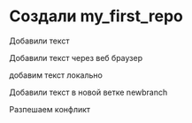 ﻿# Создали my_first_repo

Добавили текст

Добавили текст через веб браузер

добавим текст локально

Добавили текст в новой ветке newbranch

Разпешаем конфликт
